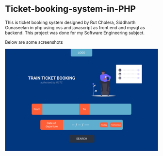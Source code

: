 # Ticket-booking-system-in-PHP

This is ticket booking system designed by Rut Cholera, Siddharth Gunaseelan in php using css and javascript as front end and mysql as backend.
This project was done for my Software Engineering subject.

Below are some screenshots

![Design preview for the ticket booking system](./design/Frame%201.jpg)
